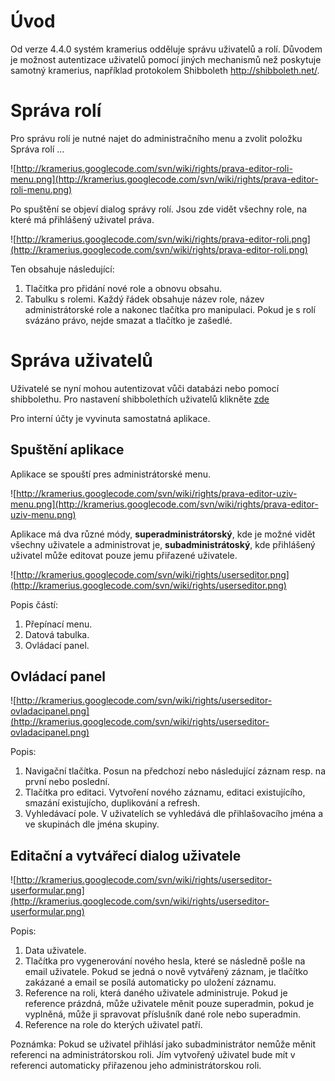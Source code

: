 # Úvod #

Od verze 4.4.0 systém kramerius odděluje správu uživatelů a rolí. Důvodem je možnost autentizace uživatelů pomocí jiných mechanismů než poskytuje samotný kramerius, například protokolem Shibboleth http://shibboleth.net/.


# Správa rolí #

Pro správu rolí je nutné najet do administračního menu a zvolit položku Správa rolí ...


![http://kramerius.googlecode.com/svn/wiki/rights/prava-editor-roli-menu.png](http://kramerius.googlecode.com/svn/wiki/rights/prava-editor-roli-menu.png)


Po spuštění se objeví dialog správy rolí. Jsou zde vidět všechny role, na které má přihlášený uživatel práva.

![http://kramerius.googlecode.com/svn/wiki/rights/prava-editor-roli.png](http://kramerius.googlecode.com/svn/wiki/rights/prava-editor-roli.png)

Ten obsahuje následující:

  1. Tlačítka pro přidání nové role a obnovu obsahu.
  1. Tabulku s rolemi. Každý řádek obsahuje název role, název administrátorské role a nakonec tlačítka pro manipulaci. Pokud je s rolí svázáno právo, nejde smazat a tlačítko je zašedlé.


# Správa uživatelů #

Uživatelé se nyní mohou autentizovat vůči databázi nebo pomocí shibbolethu. Pro nastavení shibbolethích uživatelů klikněte [zde](Shibb.md)

Pro interní účty je vyvinuta samostatná aplikace.

## Spuštění aplikace ##

Aplikace se spouští pres administrátorské menu.


![http://kramerius.googlecode.com/svn/wiki/rights/prava-editor-uziv-menu.png](http://kramerius.googlecode.com/svn/wiki/rights/prava-editor-uziv-menu.png)


Aplikace má dva různé módy, **superadministrátorský**, kde je možné vidět všechny uživatele a administrovat je, **subadministrátoský**, kde přihlášený uživatel může editovat pouze jemu přiřazené uživatele.



![http://kramerius.googlecode.com/svn/wiki/rights/userseditor.png](http://kramerius.googlecode.com/svn/wiki/rights/userseditor.png)

Popis částí:
  1. Přepínací menu.
  1. Datová tabulka.
  1. Ovládací panel.


## Ovládací panel ##

![http://kramerius.googlecode.com/svn/wiki/rights/userseditor-ovladacipanel.png](http://kramerius.googlecode.com/svn/wiki/rights/userseditor-ovladacipanel.png)

Popis:
  1. Navigační tlačítka. Posun na předchozí nebo následující záznam resp. na první nebo poslední.
  1. Tlačítka pro editaci.  Vytvoření nového záznamu, editaci existujícího, smazání existujícho, duplikování a refresh.
  1. Vyhledávací pole. V uživatelích se vyhledává dle přihlašovacího jména a ve skupinách dle jména skupiny.

## Editační a vytvářecí dialog uživatele ##

![http://kramerius.googlecode.com/svn/wiki/rights/userseditor-userformular.png](http://kramerius.googlecode.com/svn/wiki/rights/userseditor-userformular.png)

Popis:
  1. Data uživatele.
  1. Tlačítka pro vygenerování nového hesla, které se následně pošle na email uživatele. Pokud se jedná o nově vytvářený záznam, je tlačítko zakázané a email se posílá automaticky po uložení záznamu.
  1. Reference na roli, která daného uživatele administruje. Pokud je reference prázdná, může uživatele měnit pouze superadmin, pokud je vyplněná, může ji spravovat příslušník dané role nebo superadmin.
  1. Reference na role do kterých uživatel patří.


Poznámka: Pokud se uživatel přihlásí jako subadministrátor nemůže měnit referenci na administrátorskou roli.
Jím vytvořený uživatel bude mít v referenci automaticky přiřazenou jeho administrátorskou roli.